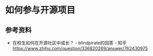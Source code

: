 # 如何参与开源项目

## 参考资料

- 在校生如何在开源社区中成长？ - blindpirate的回答 - 知乎
https://www.zhihu.com/question/336820269/answer/762430975